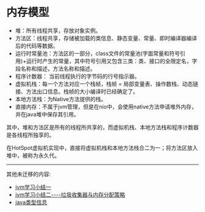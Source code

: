 # 内存模型

* 堆：所有线程共享，存放对象实例。
* 方法区：线程共享，存储被加载的类信息、静态变量、常量、即时编译器编译后的代码等数据。
* 运行时常量池：方法区的一部分，class文件的常量池(字面常量和符号引用)+运行时产生的常量，其中符号引用又包含三类：类、接口的全限定名，字段名称和描述，方法名称和描述。
* 程序计数器：  当前线程执行的字节码的行号指示器。
* 虚拟机栈：每一个方法对应一个栈帧，栈帧 = 局部变量表、操作数栈、动态链接、方法出口信息。栈帧的大小编译时已经确定了。
* 本地方法栈：为Native方法提供的栈。
* 直接内存：不属于jvm管理，但是在nio中，会使用native方法申请堆外内存，并在java堆中保存其引用。

其中，堆和方法区是所有的线程所共享的，而虚拟机栈、本地方法栈和程序计数器是各线程所独享的。

在HotSpot虚拟机实现中，直接将虚拟机栈和本地方法栈合二为一；将方法区放入堆中，被称为永久代。

--------

其他未迁移的内容:

* [jvm学习小结一](https://blog.csdn.net/jdbdh/article/details/82495735)
* [jvm学习小结二----垃圾收集器与内存分配策略](https://blog.csdn.net/jdbdh/article/details/82529463)
* [java类型信息](https://blog.csdn.net/jdbdh/article/details/82381514)